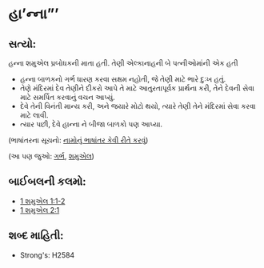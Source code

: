 # હા’ન્ના”’

## સત્યો: 

હન્ના શમુએલ પ્રબોધકની માતા હતી.
તેણી એલ્કાનાહની બે પત્નીઓમાંની એક હતી

* હન્ના બાળકનો ગર્ભ ધારણ કરવા સક્ષમ નહોતી, જે તેણી માટે ભારે દુઃખ હતું.
* તેણે મંદિરમાં દેવ તેણીને દીકરો આપે તે માટે આતુરતાપૂર્વક પ્રાર્થના કરી, તેને દેવની સેવા માટે સમર્પિત કરવાનું વચન આપ્યું.
* દેવે તેની વિનંતી માન્ય કરી, અને જયારે મોટો થયો, ત્યારે તેણી તેને મંદિરમાં સેવા કરવા માટે લાવી.
* ત્યાર પછી, દેવે હાન્ના ને બીજા બાળકો પણ આપ્યા.

(ભાષાંતરના સૂચનો: [નામોનું ભાષાંતર કેવી રીતે કરવું](rc://gu/ta/man/translate/translate-names))

(આ પણ જુઓ: [ગર્ભ](../other/conceive.md), [શમુએલ](../names/samuel.md))

## બાઈબલની કલમો: 

* [1 શમુએલ 1:1-2](rc://gu/tn/help/1sa/01/01)
* [1 શમુએલ 2:1](rc://gu/tn/help/1sa/02/01)

## શબ્દ માહિતી: 

* Strong's: H2584
